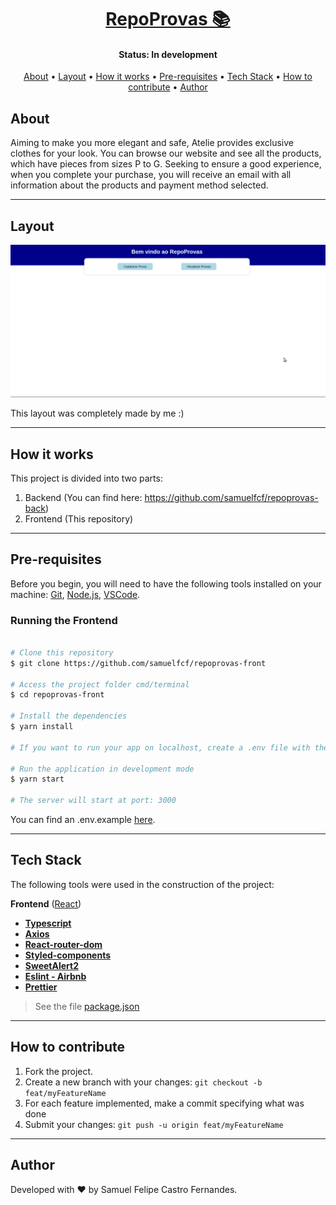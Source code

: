<h1 align="center">
    <a href="#"> RepoProvas 📚</a>
</h1>

<h4 align="center"> 
	 Status: In development
</h4>

<p align="center">
 <a href="#about">About</a> •
 <a href="#layout">Layout</a> • 
 <a href="#how-it-works">How it works</a> • 
 <a href="#pre-requisites">Pre-requisites</a> • 
 <a href="#tech-stack">Tech Stack</a> • 
 <a href="#how-to-contribute">How to contribute</a> • 
 <a href="#author">Author</a>
</p>

## About

Aiming to make you more elegant and safe, Atelie provides exclusive clothes for your look. You can browse our website and see all the products, which have pieces from sizes P to G. Seeking to ensure a good experience, when you complete your purchase, you will receive an email with all information about the products and payment method selected.

---

## Layout

<div align="center">
 <img src="./public/assets/apresentacao.gif" alt="App demonstration" />
</div>

This layout was completely made by me :)

---

## How it works

This project is divided into two parts:

1. Backend (You can find here: https://github.com/samuelfcf/repoprovas-back)
2. Frontend (This repository)

---

## Pre-requisites

Before you begin, you will need to have the following tools installed on your machine:
[Git](https://git-scm.com), [Node.js](https://nodejs.org/en/), [VSCode](https://code.visualstudio.com/).

### Running the Frontend

```bash

# Clone this repository
$ git clone https://github.com/samuelfcf/repoprovas-front

# Access the project folder cmd/terminal
$ cd repoprovas-front

# Install the dependencies
$ yarn install

# If you want to run your app on localhost, create a .env file with the environment variable pointing to your local server.

# Run the application in development mode
$ yarn start

# The server will start at port: 3000

```

You can find an .env.example <a href="https://github.com/samuelfcf/repoprovas-front/blob/main/.env.exemple">here</a>.

---

## Tech Stack

The following tools were used in the construction of the project:

**Frontend** ([React](https://reactjs.org/))

- **[Typescript](https://www.typescriptlang.org/)**
- **[Axios](https://github.com/axios/axios)**
- **[React-router-dom](https://github.com/remix-run/react-router)**
- **[Styled-components](https://github.com/styled-components/styled-components)**
- **[SweetAlert2](https://github.com/sweetalert2/sweetalert2)**
- **[Eslint - Airbnb](https://github.com/airbnb/javascript)**
- **[Prettier](https://github.com/prettier/prettier)**

> See the file [package.json](https://github.com/samuelfcf/repoprovas-front/blob/main/package.json)

---

## How to contribute

1. Fork the project.
2. Create a new branch with your changes: `git checkout -b feat/myFeatureName`
3. For each feature implemented, make a commit specifying what was done
4. Submit your changes: `git push -u origin feat/myFeatureName`

---

## Author

Developed with ❤️ by Samuel Felipe Castro Fernandes.
